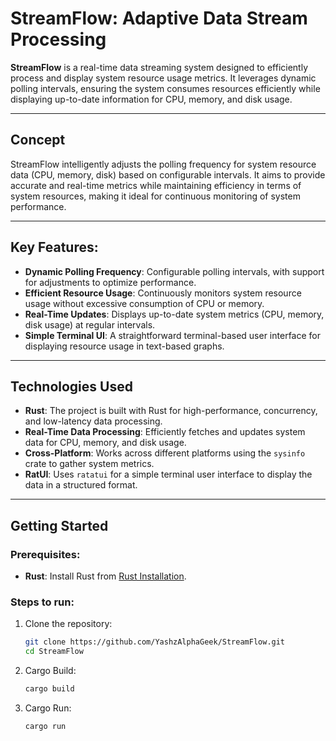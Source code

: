 # **StreamFlow: Adaptive Data Stream Processing**

**StreamFlow** is a real-time data streaming system designed to efficiently process and display system resource usage metrics. It leverages dynamic polling intervals, ensuring the system consumes resources efficiently while displaying up-to-date information for CPU, memory, and disk usage.

---

## **Concept**

StreamFlow intelligently adjusts the polling frequency for system resource data (CPU, memory, disk) based on configurable intervals. It aims to provide accurate and real-time metrics while maintaining efficiency in terms of system resources, making it ideal for continuous monitoring of system performance.

---

## **Key Features:**

- **Dynamic Polling Frequency**: Configurable polling intervals, with support for adjustments to optimize performance.
- **Efficient Resource Usage**: Continuously monitors system resource usage without excessive consumption of CPU or memory.
- **Real-Time Updates**: Displays up-to-date system metrics (CPU, memory, disk usage) at regular intervals.
- **Simple Terminal UI**: A straightforward terminal-based user interface for displaying resource usage in text-based graphs.

---

## **Technologies Used**

- **Rust**: The project is built with Rust for high-performance, concurrency, and low-latency data processing.
- **Real-Time Data Processing**: Efficiently fetches and updates system data for CPU, memory, and disk usage.
- **Cross-Platform**: Works across different platforms using the `sysinfo` crate to gather system metrics.
- **RatUI**: Uses `ratatui` for a simple terminal user interface to display the data in a structured format.

---

## **Getting Started**

### Prerequisites:

- **Rust**: Install Rust from [Rust Installation](https://www.rust-lang.org/tools/install).

### Steps to run:

1. Clone the repository:
   ```bash
   git clone https://github.com/YashzAlphaGeek/StreamFlow.git
   cd StreamFlow
2. Cargo Build:
   ```bash
   cargo build
3. Cargo Run:
   ```bash
   cargo run